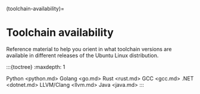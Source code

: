 (toolchain-availability)=
# Toolchain availability

Reference material to help you orient in what toolchain versions are available in different releases of the Ubuntu Linux distribution.

:::{toctree}
:maxdepth: 1

Python <python.md>
Golang <go.md>
Rust <rust.md>
GCC <gcc.md>
.NET <dotnet.md>
LLVM/Clang <llvm.md>
Java <java.md>
:::

